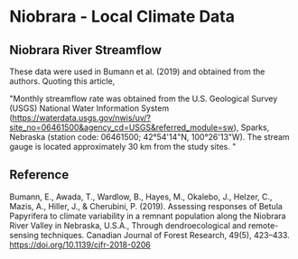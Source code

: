 # Niobrara - Local Climate Data

## Niobrara River Streamflow

These data were used in Bumann et al. (2019) and obtained from the authors. Quoting this article,

"Monthly streamflow rate was obtained from the U.S. Geological Survey (USGS) National Water Information System (https://waterdata.usgs.gov/nwis/uv/?site_no=06461500&agency_cd=USGS&referred_module=sw), Sparks, Nebraska (station code: 06461500; 42°54'14"N, 100°26'13"W). The stream gauge is located approximately 30 km from the study sites. "

## Reference

Bumann, E., Awada, T., Wardlow, B., Hayes, M., Okalebo, J., Helzer, C., Mazis, A., Hiller, J., & Cherubini, P. (2019). Assessing responses of Betula Papyrifera to climate variability in a remnant population along the Niobrara River Valley in Nebraska, U.S.A., Through dendroecological and remote-sensing techniques. Canadian Journal of Forest Research, 49(5), 423–433. https://doi.org/10.1139/cjfr-2018-0206
